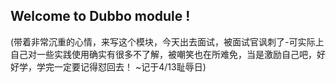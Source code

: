 ## Welcome to Dubbo module !

(带着非常沉重的心情，来写这个模块，今天出去面试，被面试官讽刺了-可实际上自己对一些实践使用确实有很多不了解，被嘲笑也在所难免，当是激励自己吧，好好学，学完一定要记得怼回去！ ~记于4/13耻辱日)
